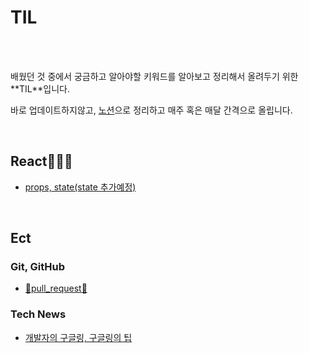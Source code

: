 # TIL

<br/>

<br/>

<p>배웠던 것 중에서 궁금하고 알아야할 키워드를 알아보고 정리해서 올려두기 위한 **TIL**입니다.</p>
<p>바로 업데이트하지않고, <a href='https://persistent-fruit-85b.notion.site/Chocho-s-develog-56ca89caa8c1427f92523ab94a85f647'>노션</a>으로 정리하고 매주 혹은 매달 간격으로 올립니다.</p>


<br/>


## React🧑🏾‍🎤



- [props, state(state 추가예정)](React/(TIL)props,state.md)



<br/>

## Ect

### Git, GitHub
- [🦾pull_request🦿](HowToUseGitHub/pull_request/pull_request.md)

### Tech News
- [개발자의 구글링, 구글링의 팁](HowToGoogleIt/개발자의_구글링.md)
